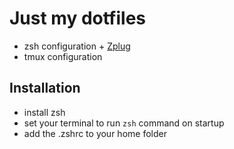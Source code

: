 # Just my dotfiles

- zsh configuration + [Zplug](https://github.com/zplug/zplug)
- tmux configuration

## Installation
- install zsh
- set your terminal to run `zsh` command on startup
- add the .zshrc to your home folder
